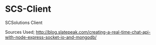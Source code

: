 # SCS-Client
SCSolutions Client

Sources Used; http://blog.slatepeak.com/creating-a-real-time-chat-api-with-node-express-socket-io-and-mongodb/

